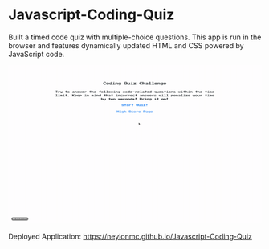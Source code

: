 # Javascript-Coding-Quiz

Built a timed code quiz with multiple-choice questions. This app is run in the browser and features dynamically updated HTML and CSS powered by JavaScript code. 

<img src="assets/images/2020-10-10 17.16.28.gif" alt="GIF example of the homework">

Deployed Application: https://neylonmc.github.io/Javascript-Coding-Quiz
